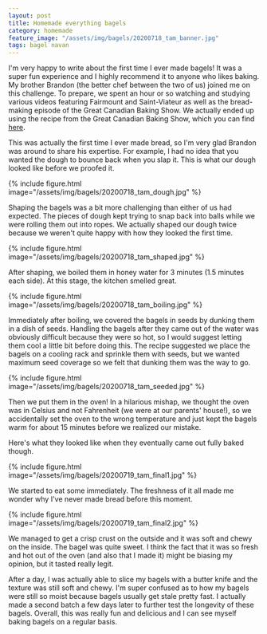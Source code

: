 ```yaml
---
layout: post
title: Homemade everything bagels
category: homemade
feature_image: "/assets/img/bagels/20200718_tam_banner.jpg"
tags: bagel navan
---
```


I'm very happy to write about the first time I ever made bagels! It was a super fun experience and I highly recommend it to anyone who likes baking. My brother Brandon (the better chef between the two of us) joined me on this challenge. To prepare, we spent an hour or so watching and studying various videos featuring Fairmount and Saint-Viateur as well as the bread-making episode of the Great Canadian Baking Show. We actually ended up using the recipe from the Great Canadian Baking Show, which you can find [here](https://www.cbc.ca/life/greatcanadianbakingshow/recipe-montreal-bagels-1.5051491). 

This was actually the first time I ever made bread, so I'm very glad Brandon was around to share his expertise. For example, I had no idea that you wanted the dough to bounce back when you slap it. This is what our dough looked like before we proofed it.

{% include figure.html image="/assets/img/bagels/20200718_tam_dough.jpg" %}

Shaping the bagels was a bit more challenging than either of us had expected. The pieces of dough kept trying to snap back into balls while we were rolling them out into ropes. We actually shaped our dough twice because we weren't quite happy with how they looked the first time.

{% include figure.html image="/assets/img/bagels/20200718_tam_shaped.jpg" %}

After shaping, we boiled them in honey water for 3 minutes (1.5 minutes each side). At this stage, the kitchen smelled great. 

{% include figure.html image="/assets/img/bagels/20200718_tam_boiling.jpg" %}

Immediately after boiling, we covered the bagels in seeds by dunking them in a dish of seeds. Handling the bagels after they came out of the water was obviously difficult because they were so hot, so I would suggest letting them cool a little bit before doing this. The recipe suggested we place the bagels on a cooling rack and sprinkle them with seeds, but we wanted maximum seed coverage so we felt that dunking them was the way to go.

{% include figure.html image="/assets/img/bagels/20200718_tam_seeded.jpg" %}

Then we put them in the oven! In a hilarious mishap, we thought the oven was in Celsius and not Fahrenheit (we were at our parents' house!), so we accidentally set the oven to the wrong temperature and just kept the bagels warm for about 15 minutes before we realized our mistake.

Here's what they looked like when they eventually came out fully baked though.

{% include figure.html image="/assets/img/bagels/20200719_tam_final1.jpg" %}

We started to eat some immediately. The freshness of it all made me wonder why I've never made bread before this moment.

{% include figure.html image="/assets/img/bagels/20200719_tam_final2.jpg" %}

We managed to get a crisp crust on the outside and it was soft and chewy on the inside. The bagel was quite sweet. I think the fact that it was so fresh and hot out of the oven (and also that I made it) might be biasing my opinion, but it tasted really legit.

After a day, I was actually able to slice my bagels with a butter knife and the texture was still soft and chewy. I'm super confused as to how my bagels were still so moist because bagels usually get stale pretty fast. I actually made a second batch a few days later to further test the longevity of these bagels. Overall, this was really fun and delicious and I can see myself baking bagels on a regular basis.
